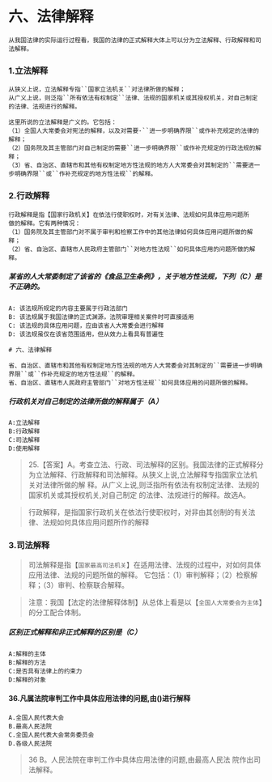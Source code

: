 # 六、法律解释
    从我国法律的实际运行过程看，我国的法律的正式解释大体上可以分为立法解释、行政解释和司法解释。
    
### 1.立法解释
    从狭义上说，立法解释专指``国家立法机关``对法律所做的解释；
    从广义上说，则泛指``所有依法有权制定``法律、法规的国家机关或其授权机关，对自己制定的法律、法规进行的解释。

    这里所说的立法解释是广义的。它包括：
    （1）全国人大常委会对宪法的解释，以及对需要·``进一步明确界限``或作补充规定的法律的解释；
    （2）国务院及其主管部门对自己制定的需要``进一步明确界限``或作补充规定的行政法规的解释；
    （3）省、自治区、直辖市和其他有权制定地方性法规的地方人大常委会对其制定的``需要进一步明确界限``或``作补充规定的地方性法规``的解释。

### 2.行政解释
    行政解释是指【国家行政机关】在依法行使职权时，对有关法律、法规如何具体应用问题所
    做的解释。它有两种情况：
    （1）国务院及其主管部门对不属于审判和检察工作中的其他法律如何具体应用问题所做的解释；
    （2）省、自治区、直辖市人民政府主管部门``对地方性法规``如何具体应用的问题所做的解释。

##### 某省的人大常委制定了该省的《食品卫生条例》，关于地方性法规，下列（C）是不正确的。
    A: 该法规所规定的内容主要属于行政法部门
    B: 该法规属于我国法律的正式渊源，法院审理相关案件时可直接适用
    C: 该法规的具体应用问题，应由该省人大常委会进行解释
    D: 该法规虽仅在该省范围适用，但从效力上看具有普遍性

    # 六、法律解释

    省、自治区、直辖市和其他有权制定地方性法规的地方人大常委会对其制定的``需要进一步明确界限``或``作补充规定的地方性法规``的解释。
    省、自治区、直辖市人民政府主管部门``对地方性法规``如何具体应用的问题所做的解释。
    
##### 行政机关对自己制定的法律所做的解释属于（A）
    A:立法解释
    B:行政解释
    C:司法解释
    D:使用解释

>   25.【答案】A。考查立法、行政、司法解释的区别。我国法律的正式解释分
    为立法解释、行政解释和司法解释。从狭义上说,立法解释专指国家立法机关对法律所做的解
    释。从广义上说,则泛指所有依法有权制定法律、法规的国家机关或其授权机关,对自己制定
    的法律、法规进行的解释。故选A。    

>   行政解释，是指国家行政机关在依法行使职权时，对非由其创制的有关法律、法规如何具体应用问题所作的解释

    


### 3.司法解释
>   司法解释是指【`国家最高司法机关`】在适用法律、法规的过程中，对如何具体应用法律、法规的问题所做的解释。
    它包括：（1）审判解释；（2）检察解释；（3）审判、检察联合解释。

>   注意：我国【法定的法律解释体制】从总体上看是以【`全国人大常委会为主体`】的分工配合体制。


##### 区别正式解释和非正式解释的区别是（C）
    A:解释的主体
    B:解释的方法
    C:是否具有法律上的约束力
    D:解释的对象


#### 36.凡属法院审判工作中具体应用法律的问题,由()进行解释
    A.全国人民代表大会
    B.最高人民法院
    C.全国人民代表大会常务委员会
    D.各级人民法院
>   36 B。人民法院在审判工作中具体应用法律的问题,由最高人民法
    院作出司法解释。    
